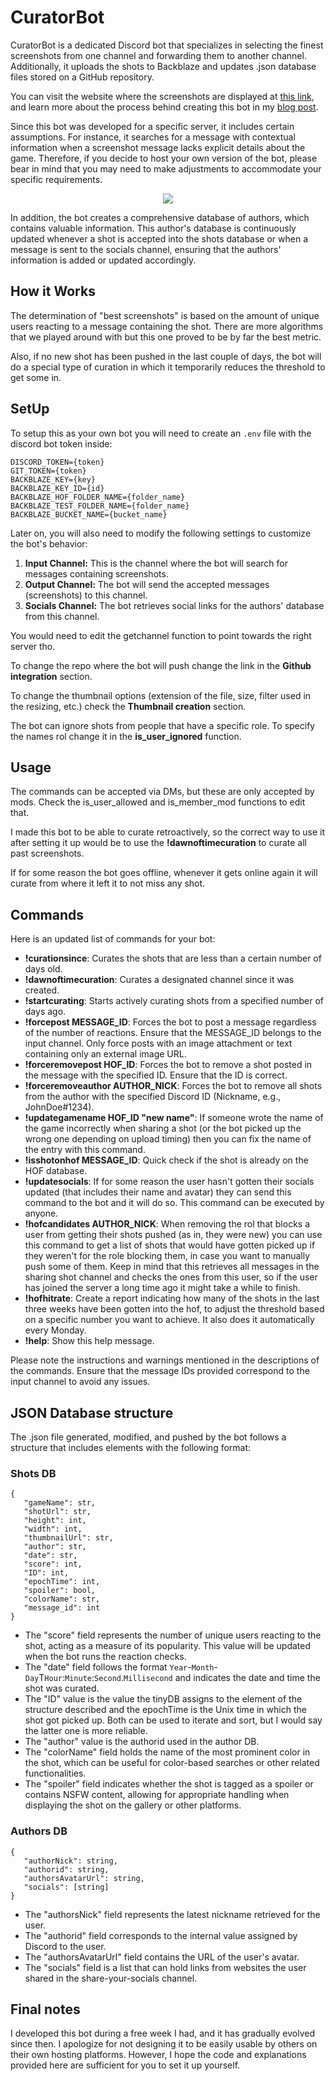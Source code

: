 # CuratorBot
CuratorBot is a dedicated Discord bot that specializes in selecting the finest screenshots from one channel and forwarding them to another channel. Additionally, it uploads the shots to Backblaze and updates .json database files stored on a GitHub repository.

You can visit the website where the screenshots are displayed at [this link](https://framedsc.com/HallOfFramed/), and learn more about the process behind creating this bot in my [blog post](https://originalnicodr.github.io/blog/how-we-made-a-high-quality-image-gallery-without-paying-a-single-dime).

Since this bot was developed for a specific server, it includes certain assumptions. For instance, it searches for a message with contextual information when a screenshot message lacks explicit details about the game. Therefore, if you decide to host your own version of the bot, please bear in mind that you may need to make adjustments to accommodate your specific requirements.

<p align="center"><img src="https://user-images.githubusercontent.com/24371572/104781820-eb88fe00-5761-11eb-91d0-6daf4448ebad.png"><p>

In addition, the bot creates a comprehensive database of authors, which contains valuable information. This author's database is continuously updated whenever a shot is accepted into the shots database or when a message is sent to the socials channel, ensuring that the authors' information is added or updated accordingly.

## How it Works
The determination of "best screenshots" is based on the amount of unique users reacting to a message containing the shot. There are more algorithms that we played around with but this one proved to be by far the best metric.

Also, if no new shot has been pushed in the last couple of days, the bot will do a special type of curation in which it temporarily reduces the threshold to get some in.

## SetUp
To setup this as your own bot you will need to create an `.env` file with the discord bot token inside:

```
DISCORD_TOKEN={token}
GIT_TOKEN={token}
BACKBLAZE_KEY={key}
BACKBLAZE_KEY_ID={id}
BACKBLAZE_HOF_FOLDER_NAME={folder_name}
BACKBLAZE_TEST_FOLDER_NAME={folder_name}
BACKBLAZE_BUCKET_NAME={bucket_name}
```

Later on, you will also need to modify the following settings to customize the bot's behavior:

1. **Input Channel:** This is the channel where the bot will search for messages containing screenshots.
2. **Output Channel:** The bot will send the accepted messages (screenshots) to this channel.
4. **Socials Channel:** The bot retrieves social links for the authors' database from this channel.

You would need to edit the getchannel function to point towards the right server tho.

To change the repo where the bot will push change the link in the **Github integration** section.

To change the thumbnail options (extension of the file, size, filter used in the resizing, etc.) check the **Thumbnail creation** section.

The bot can ignore shots from people that have a specific role. To specify the names rol change it in the **is_user_ignored** function.

## Usage
The commands can be accepted via DMs, but these are only accepted by mods. Check the is_user_allowed and is_member_mod functions to edit that.

I made this bot to be able to curate retroactively, so the correct way to use it after setting it up would be to use the **!dawnoftimecuration** to curate all past screenshots.

If for some reason the bot goes offline, whenever it gets online again it will curate from where it left it to not miss any shot.

## Commands
Here is an updated list of commands for your bot:

- **!curationsince**: Curates the shots that are less than a certain number of days old.
- **!dawnoftimecuration**: Curates a designated channel since it was created.
- **!startcurating**: Starts actively curating shots from a specified number of days ago.
- **!forcepost MESSAGE_ID**: Forces the bot to post a message regardless of the number of reactions. Ensure that the MESSAGE_ID belongs to the input channel. Only force posts with an image attachment or text containing only an external image URL.
- **!forceremovepost HOF_ID**: Forces the bot to remove a shot posted in the message with the specified ID. Ensure that the ID is correct.
- **!forceremoveauthor AUTHOR_NICK**: Forces the bot to remove all shots from the author with the specified Discord ID (Nickname, e.g., JohnDoe#1234).
- **!updategamename HOF_ID "new name"**: If someone wrote the name of the game incorrectly when sharing a shot (or the bot picked up the wrong one depending on upload timing) then you can fix the name of the entry with this command.
- **!isshotonhof MESSAGE_ID**: Quick check if the shot is already on the HOF database.
- **!updatesocials**: If for some reason the user hasn't gotten their socials updated (that includes their name and avatar) they can send this command to the bot and it will do so. This command can be executed by anyone.
- **!hofcandidates AUTHOR_NICK**: When removing the rol that blocks a user from getting their shots pushed (as in, they were new) you can use this command to get a list of shots that would have gotten picked up if they weren't for the role blocking them, in case you want to manually push some of them. Keep in mind that this retrieves all messages in the sharing shot channel and checks the ones from this user, so if the user has joined the server a long time ago it might take a while to finish.
- **!hofhitrate**: Create a report indicating how many of the shots in the last three weeks have been gotten into the hof, to adjust the threshold based on a specific number you want to achieve. It also does it automatically every Monday.
- **!help**: Show this help message.



Please note the instructions and warnings mentioned in the descriptions of the commands. Ensure that the message IDs provided correspond to the input channel to avoid any issues.

## JSON Database structure
The .json file generated, modified, and pushed by the bot follows a structure that includes elements with the following format:

### Shots DB
```
{
   "gameName": str,
   "shotUrl": str,
   "height": int,
   "width": int,
   "thumbnailUrl": str,
   "author": str,
   "date": str,
   "score": int,
   "ID": int,
   "epochTime": int,
   "spoiler": bool,
   "colorName": str,
   "message_id": int
}
```

- The "score" field represents the number of unique users reacting to the shot, acting as a measure of its popularity. This value will be updated when the bot runs the reaction checks.
- The "date" field follows the format `Year`-`Month`-`Day`T`Hour`:`Minute`:`Second`.`Millisecond` and indicates the date and time the shot was curated.
- The "ID" value is the value the tinyDB assigns to the element of the structure described and the epochTime is the Unix time in which the shot got picked up. Both can be used to iterate and sort, but I would say the latter one is more reliable.
- The "author" value is the authorid used in the author DB.
- The "colorName" field holds the name of the most prominent color in the shot, which can be useful for color-based searches or other related functionalities.
- The "spoiler" field indicates whether the shot is tagged as a spoiler or contains NSFW content, allowing for appropriate handling when displaying the shot on the gallery or other platforms.

### Authors DB
```
{
   "authorNick": string,
   "authorid": string,
   "authorsAvatarUrl": string,
   "socials": [string]
}
 ```

- The "authorsNick" field represents the latest nickname retrieved for the user.
- The "authorid" field corresponds to the internal value assigned by Discord to the user.
- The "authorsAvatarUrl" field contains the URL of the user's avatar.
- The "socials" field is a list that can hold links from websites the user shared in the share-your-socials channel.

## Final notes
I developed this bot during a free week I had, and it has gradually evolved since then. I apologize for not designing it to be easily usable by others on their own hosting platforms. However, I hope the code and explanations provided here are sufficient for you to set it up yourself.

